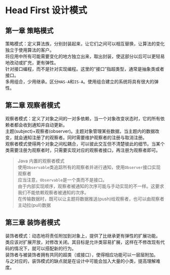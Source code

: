 # Head First 设计模式

## 第一章 策略模式
策略模式：定义算法族，分别封装起来，让它们之间可以相互替换，让算法的变化独立于使用算法的客户。  
将应用中所有可能需要变化的地方独立出来，取出封装，使这部分以后可以更轻易地改动或扩充，更有弹性。  
针对接口编程，而不是针对实现编程。这里的“接口”指超类型，通常是抽象类或者接口。  
多用组合，少用继承。区分`HAS-A`和`IS-A`。使用组合建立的系统将具有很大的弹性。

## 第二章 观察者模式
观察者模式：定义了对象之间的一对多依赖，当一个对象改变状态时，它的所有依赖者都会收到通知并自动更新。  
主题(subject)+观察者(observer)。主题对象管理某些数据，当主题内的数据改变，就会通知注册了的观察者。同时需要维护观察者的注册与取消注册。  
观察者模式使得两个对象之间松耦合，可以彼此交互但不清楚彼此的细节。当某个类需要注册为观察者时，只需要实现对应的观察者接口，再注册为观察者即可。  
> Java 内置的观察者模式  
> 使用`Observable`类追踪所有的观察者并进行通知，使用`Observer`接口实现观察者  
> 应当注意，`Observable`是一个类而不是接口。  
> 由于内部实现顺序，观察者被通知的次序可能与手动实现的不一样。这要求我们不能依赖观察者被通知的次序。  
在传输数据时，既可以让主题将数据推送(push)给观察者，也可以由观察者主动拉(pull)数据

## 第三章 装饰者模式
装饰者模式：动态地将责任附加到对象上，提供了比继承更有弹性的扩展功能。  
类应该对扩展开放，对修改关闭。其目标是允许类容易扩展，这样在不修改现有代码的情况下，就可以搭配新的行为。  
装饰者与被装饰者拥有共同的超类（或接口），使得相应功能可以一层层附加。  
与之对应的，装饰模式的缺点就是在设计中可能会加入大量的小类，提高理解难度。